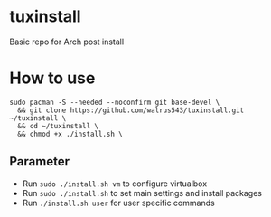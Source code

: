 # tuxinstall
Basic repo for Arch post install

# How to use
````
sudo pacman -S --needed --noconfirm git base-devel \
  && git clone https://github.com/walrus543/tuxinstall.git ~/tuxinstall \
  && cd ~/tuxinstall \
  && chmod +x ./install.sh \
````
## Parameter
* Run `sudo ./install.sh vm` to configure virtualbox
* Run `sudo ./install.sh` to set main settings and install packages
* Run `./install.sh user` for user specific commands

